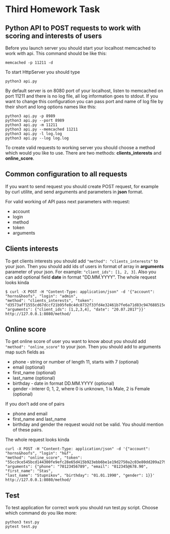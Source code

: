 # Third Homework Task
## Python API to POST requests to work with scoring and interests of users

Before you launch server you should start your localhost memcached to work with api. This command should be like this:
```
memcached -p 11211 -d
```

To start HttpServer you should type 
```
python3 api.py 
```
By default server is on 8080 port of your localhost, listen to memcached on port 11211 and there is no log file, all log information goes to stdout.
If you want to change this configuration you can pass port and name of log file by their short and long options names like this:
```
python3 api.py -p 8989
python3 api.py --port 8989
python3 api.py -m 11211
python3 api.py --memcached 11211
python3 api.py -l log.log
python3 api.py --log log.log
```

To create valid requests to working server you should choose a method which would you like to use.
There are two methods: **clients_interests** and **online_score**.

## Common configuration to all requests

If you want to send request you should create POST request, for example by curl utilite, and send arguments and
parameters in **json** format.

For valid working of API pass next parameters with request:

* account
* login
* method 
* token
* arguments

## Clients interests

To get clients interests you should add ```"method": "clients_interests"``` to your json. Then you should add ids of
users in format of array in **arguments** parameter of your json. For example: ```"client_ids": [1, 2, 3]```. Also you can
add optional field **date** in format "DD.MM.YYYY". The whole request looks kinda
```
$ curl -X POST -H "Content-Type: application/json" -d '{"account": "horns&hoofs", "login": "admin",
"method": "clients_interests", "token":
"d3573aff1555cd67dccf21b95fe8c4dc8732f33fd4e32461b7fe6a71d83c947688515e36774c00fb630b039fe2223c991f045f13f2",
"arguments": {"client_ids": [1,2,3,4], "date": "20.07.2017"}}' http://127.0.0.1:8080/method/
```

## Online score

To get online score of user you want to know about you should add ```"method": "online_score"``` to your json. Then you
should add to arguments map such fields as

* phone ‐ string or number of length 11, starts with 7 (optional)
* email (optional)
* first_name (optional)
* last_name (optional)
* birthday ‐ date in format DD.MM.YYYY (optional)
* gender ‐ interer 0, 1, 2, where 0 is unknown, 1 is Male, 2 is Female (optional)

If you don't add one of pairs
* phone and email
* first_name and last_name
* birthday and gender
the request would not be valid. You should mention of these pairs.

The whole request looks kinda
```
curl -X POST -H "Content-Type: application/json" -d '{"account": "horns&hoofs", "login": "h&f",
"method": "online_score", "token":
"55cc9ce545bcd144300fe9efc28e65d415b923ebb6be1e19d2750a2c03e80dd209a27954dca045e5bb12418e7d89b6d718a9e35af3",
"arguments": {"phone": "70123456789", "email": "012345@678.90", "first_name": "Stas",
"last_name": "Stupnikov", "birthday": "01.01.1990", "gender": 1}}' http://127.0.0.1:8080/method/
```
## Test

To test application for correct work you should run test.py script. Choose which command do you like more:
```
python3 test.py 
pytest test.py
```
